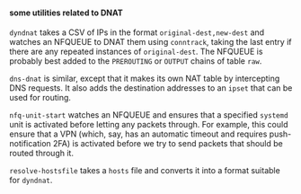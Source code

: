 #### some utilities related to DNAT

`dyndnat` takes a CSV of IPs in the format `original-dest,new-dest` and watches an NFQUEUE to DNAT them using `conntrack`, taking the last entry if there are any repeated instances of `original-dest`. The NFQUEUE is probably best added to the `PREROUTING` or `OUTPUT` chains of table `raw`.

`dns-dnat` is similar, except that it makes its own NAT table by intercepting DNS requests. It also adds the destination addresses to an `ipset` that can be used for routing.

`nfq-unit-start` watches an NFQUEUE and ensures that a specified `systemd` unit is activated before letting any packets through. For example, this could ensure that a VPN (which, say, has an automatic timeout and requires push-notification 2FA) is activated before we try to send packets that should be routed through it.

`resolve-hostsfile` takes a `hosts` file and converts it into a format suitable for `dyndnat`.
